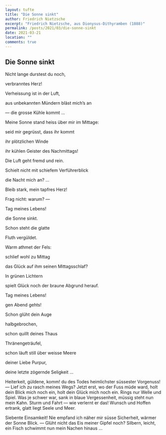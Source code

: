 ```yaml
---
layout: tufte
title: "Die Sonne sinkt"
author: Friedrich Nietzsche
excerpt: "Friedrich Nietzsche, aus Dionysus-Dithyramben (1888)"
permalink: /posts/2021/03/die-sonne-sinkt
date: 2021-03-21
location: ""
comments: true
---
```





## Die Sonne sinkt

Nicht lange durstest du noch, 

verbranntes Herz!

Verheissung ist in der Luft,

aus unbekannten Mündern bläst mich’s an

— die grosse Kühle kommt ...




Meine Sonne stand heiss über mir im Mittage:

seid mir gegrüsst, dass ihr kommt

ihr plötzlichen Winde

ihr kühlen Geister des Nachmittags!

Die Luft geht fremd und rein.

Schielt nicht mit schiefem
Verführerblick

die Nacht mich an? ...

Bleib stark, mein tapfres Herz!

Frag nicht: warum? —




Tag meines Lebens!

die Sonne sinkt.

Schon steht die glatte

Fluth vergüldet.

Warm athmet der Fels:

schlief wohl zu Mittag

das Glück auf ihm seinen Mittagsschlaf?

In grünen Lichtern

spielt Glück noch der braune Abgrund herauf.

Tag meines Lebens!

gen Abend gehts!

Schon glüht dein Auge

halbgebrochen,

schon quillt deines Thaus

Thränengeträufel,

schon läuft still über weisse Meere

deiner Liebe Purpur,

deine letzte zögernde Seligkeit ...





Heiterkeit, güldene, komm!
du des Todes
heimlichster süssester Vorgenuss!
— Lief ich zu rasch meines Wegs?
Jetzt erst, wo der Fuss müde ward,
holt dein Blick mich noch ein,
holt dein Glück mich noch ein.
Rings nur Welle und Spiel.
Was je schwer war,
sank in blaue Vergessenheit,
müssig steht nun mein Kahn.
Sturm und Fahrt — wie verlernt er das!
Wunsch und Hoffen ertrank,
glatt liegt Seele und Meer.




Siebente Einsamkeit!
Nie empfand ich
näher mir süsse Sicherheit,
wärmer der Sonne Blick.
— Glüht nicht das Eis meiner Gipfel noch?
Silbern, leicht, ein Fisch
schwimmt nun mein Nachen hinaus ...



